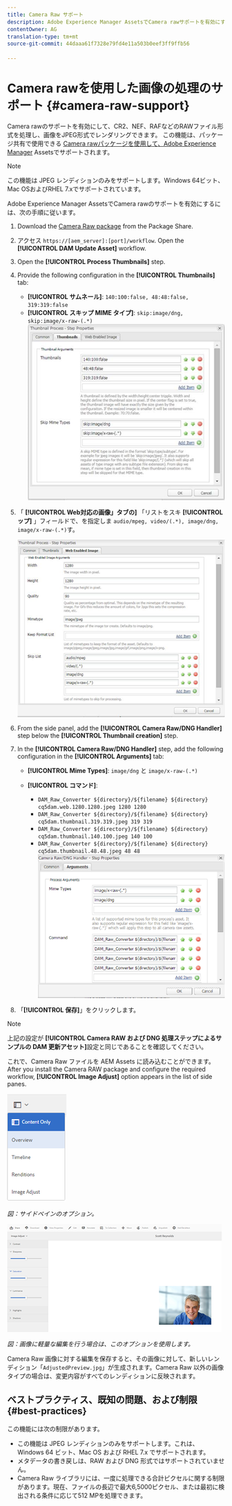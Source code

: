 ```yaml
---
title: Camera Raw サポート
description: Adobe Experience Manager AssetsでCamera rawサポートを有効にする方法を説明します。
contentOwner: AG
translation-type: tm+mt
source-git-commit: 44daaa61f7328e79fd4e11a503b0eef3ff9ffb56

---
```



# Camera rawを使用した画像の処理のサポート {#camera-raw-support}

Camera rawのサポートを有効にして、CR2、NEF、RAFなどのRAWファイル形式を処理し、画像をJPEG形式でレンダリングできます。 この機能は、パッケージ共有で使用できる [Camera rawパッケージを使用して、Adobe Experience Manager](https://www.adobeaemcloud.com/content/marketplace/marketplaceProxy.html?packagePath=/content/companies/public/adobe/packages/aem630/product/assets/aem-assets-cameraraw-pkg) Assetsでサポートされます。

>[!NOTE]
>
>この機能は JPEG レンディションのみをサポートします。Windows 64ビット、Mac OSおよびRHEL 7.xでサポートされています。

Adobe Experience Manager AssetsでCamera rawのサポートを有効にするには、次の手順に従います。

1. Download the [Camera Raw package](https://www.adobeaemcloud.com/content/marketplace/marketplaceProxy.html?packagePath=/content/companies/public/adobe/packages/aem630/product/assets/aem-assets-cameraraw-pkg) from the Package Share.
1. アクセス `https://[aem_server]:[port]/workflow`. Open the **[!UICONTROL DAM Update Asset]** workflow.
1. Open the **[!UICONTROL Process Thumbnails]** step.
1. Provide the following configuration in the **[!UICONTROL Thumbnails]** tab:

   * **[!UICONTROL サムネール]**: `140:100:false, 48:48:false, 319:319:false`
   * **[!UICONTROL スキップ MIME タイプ]**: `skip:image/dng, skip:image/x-raw-(.*)`
   ![chlimage_1-128](assets/chlimage_1-334.png)

1. 「 **[!UICONTROL Web対応の画像」タブの]** 「リストをスキ **[!UICONTROL ップ]** 」フィールドで、を指定しま `audio/mpeg, video/(.*), image/dng, image/x-raw-(.*)`す。

   ![chlimage_1-129](assets/chlimage_1-335.png)

1. From the side panel, add the **[!UICONTROL Camera Raw/DNG Handler]** step below the **[!UICONTROL Thumbnail creation]** step.
1. In the **[!UICONTROL Camera Raw/DNG Handler]** step, add the following configuration in the **[!UICONTROL Arguments]** tab:

   * **[!UICONTROL Mime Types]**: `image/dng` と `image/x-raw-(.*)`
   * **[!UICONTROL コマンド]**:

      * `DAM_Raw_Converter ${directory}/${filename} ${directory} cq5dam.web.1280.1280.jpeg 1280 1280`
      * `DAM_Raw_Converter ${directory}/${filename} ${directory} cq5dam.thumbnail.319.319.jpeg 319 319`
      * `DAM_Raw_Converter ${directory}/${filename} ${directory} cq5dam.thumbnail.140.100.jpeg 140 100`
      * `DAM_Raw_Converter ${directory}/${filename} ${directory} cq5dam.thumbnail.48.48.jpeg 48 48`
   ![chlimage_1-130](assets/chlimage_1-336.png)

1. 「**[!UICONTROL 保存]**」をクリックします。

>[!NOTE]
>
>上記の設定が **[!UICONTROL Camera RAW および DNG 処理ステップによるサンプルの DAM 更新アセット]**&#x200B;設定と同じであることを確認してください。

これで、Camera Raw ファイルを AEM Assets に読み込むことができます。After you install the Camera RAW package and configure the required workflow, **[!UICONTROL Image Adjust]** option appears in the list of side panes.

![chlimage_1-131](assets/chlimage_1-337.png)

*図：サイドペインのオプション。*

![chlimage_1-132](assets/chlimage_1-338.png)

*図：画像に軽量な編集を行う場合は、このオプションを使用します。*

Camera Raw 画像に対する編集を保存すると、その画像に対して、新しいレンディション「`AdjustedPreview.jpg`」が生成されます。Camera Raw 以外の画像タイプの場合は、変更内容がすべてのレンディションに反映されます。

## ベストプラクティス、既知の問題、および制限 {#best-practices}

この機能には次の制限があります。

* この機能は JPEG レンディションのみをサポートします。これは、Windows 64 ビット、Mac OS および RHEL 7.x でサポートされます。
* メタデータの書き戻しは、RAW および DNG 形式ではサポートされていません。
* Camera Raw ライブラリには、一度に処理できる合計ピクセルに関する制限があります。現在、ファイルの長辺で最大6,5000ピクセル、または最初に検出される条件に応じて512 MPを処理できます。

